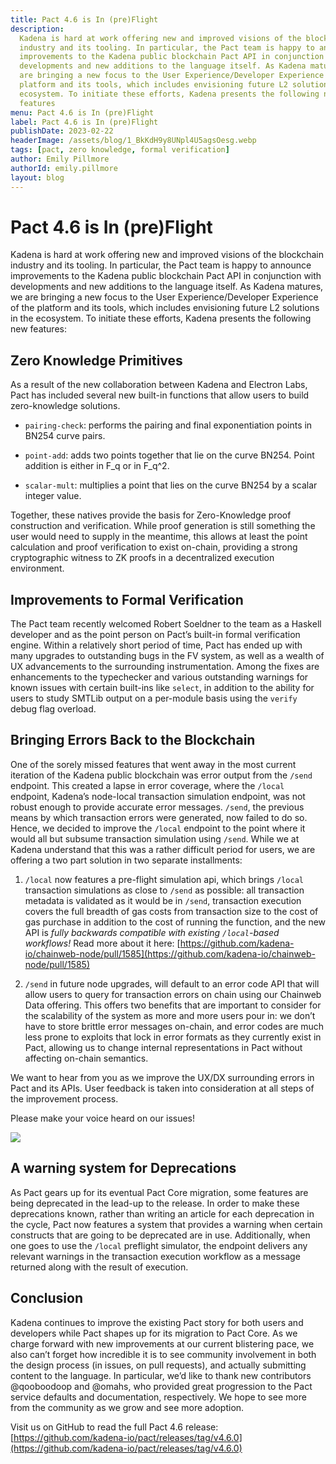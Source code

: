 ```yaml
---
title: Pact 4.6 is In (pre)Flight
description:
  Kadena is hard at work offering new and improved visions of the blockchain
  industry and its tooling. In particular, the Pact team is happy to announce
  improvements to the Kadena public blockchain Pact API in conjunction with
  developments and new additions to the language itself. As Kadena matures, we
  are bringing a new focus to the User Experience/Developer Experience of the
  platform and its tools, which includes envisioning future L2 solutions in the
  ecosystem. To initiate these efforts, Kadena presents the following new
  features
menu: Pact 4.6 is In (pre)Flight
label: Pact 4.6 is In (pre)Flight
publishDate: 2023-02-22
headerImage: /assets/blog/1_BkKdH9y8UNpl4U5agsOesg.webp
tags: [pact, zero knowledge, formal verification]
author: Emily Pillmore
authorId: emily.pillmore
layout: blog
---
```


# Pact 4.6 is In (pre)Flight

Kadena is hard at work offering new and improved visions of the blockchain
industry and its tooling. In particular, the Pact team is happy to announce
improvements to the Kadena public blockchain Pact API in conjunction with
developments and new additions to the language itself. As Kadena matures, we are
bringing a new focus to the User Experience/Developer Experience of the platform
and its tools, which includes envisioning future L2 solutions in the ecosystem.
To initiate these efforts, Kadena presents the following new features:

## Zero Knowledge Primitives

As a result of the new collaboration between Kadena and Electron Labs, Pact has
included several new built-in functions that allow users to build zero-knowledge
solutions.

- `pairing-check`: performs the pairing and final exponentiation points in BN254
  curve pairs.

- `point-add`: adds two points together that lie on the curve BN254. Point
  addition is either in F_q or in F_q^2.

- `scalar-mult`: multiplies a point that lies on the curve BN254 by a scalar
  integer value.

Together, these natives provide the basis for Zero-Knowledge proof construction
and verification. While proof generation is still something the user would need
to supply in the meantime, this allows at least the point calculation and proof
verification to exist on-chain, providing a strong cryptographic witness to ZK
proofs in a decentralized execution environment.

## Improvements to Formal Verification

The Pact team recently welcomed Robert Soeldner to the team as a Haskell
developer and as the point person on Pact’s built-in formal verification engine.
Within a relatively short period of time, Pact has ended up with many upgrades
to outstanding bugs in the FV system, as well as a wealth of UX advancements to
the surrounding instrumentation. Among the fixes are enhancements to the
typechecker and various outstanding warnings for known issues with certain
built-ins like `select`, in addition to the ability for users to study SMTLib
output on a per-module basis using the `verify` debug flag overload.

## Bringing Errors Back to the Blockchain

One of the sorely missed features that went away in the most current iteration
of the Kadena public blockchain was error output from the `/send` endpoint. This
created a lapse in error coverage, where the `/local` endpoint, Kadena’s
node-local transaction simulation endpoint, was not robust enough to provide
accurate error messages. `/send`, the previous means by which transaction errors
were generated, now failed to do so. Hence, we decided to improve the `/local`
endpoint to the point where it would all but subsume transaction simulation
using `/send`. While we at Kadena understand that this was a rather difficult
period for users, we are offering a two part solution in two separate
installments:

1.  `/local` now features a pre-flight simulation api, which brings `/local`
    transaction simulations as close to `/send` as possible: all transaction
    metadata is validated as it would be in `/send`, transaction execution
    covers the full breadth of gas costs from transaction size to the cost of
    gas purchase in addition to the cost of running the function, and the new
    API is _fully backwards compatible with existing `/local`-based workflows!_
    Read more about it here:
    [https://github.com/kadena-io/chainweb-node/pull/1585](https://github.com/kadena-io/chainweb-node/pull/1585)

2.  `/send` in future node upgrades, will default to an error code API that will
    allow users to query for transaction errors on chain using our Chainweb Data
    offering. This offers two benefits that are important to consider for the
    scalability of the system as more and more users pour in: we don’t have to
    store brittle error messages on-chain, and error codes are much less prone
    to exploits that lock in error formats as they currently exist in Pact,
    allowing us to change internal representations in Pact without affecting
    on-chain semantics.

We want to hear from you as we improve the UX/DX surrounding errors in Pact and
its APIs. User feedback is taken into consideration at all steps of the
improvement process.

Please make your voice heard on our issues!

![](/assets/blog/1_R5aPOgbndA0IadxYyN23ew.webp)

## A warning system for Deprecations

As Pact gears up for its eventual Pact Core migration, some features are being
deprecated in the lead-up to the release. In order to make these deprecations
known, rather than writing an article for each deprecation in the cycle, Pact
now features a system that provides a warning when certain constructs that are
going to be deprecated are in use. Additionally, when one goes to use the
`/local` preflight simulator, the endpoint delivers any relevant warnings in the
transaction execution workflow as a message returned along with the result of
execution.

## Conclusion

Kadena continues to improve the existing Pact story for both users and
developers while Pact shapes up for its migration to Pact Core. As we charge
forward with new improvements at our current blistering pace, we also can’t
forget how incredible it is to see community involvement in both the design
process (in issues, on pull requests), and actually submitting content to the
language. In particular, we’d like to thank new contributors @qooboodoop and
@omahs, who provided great progression to the Pact service defaults and
documentation, respectively. We hope to see more from the community as we grow
and see more adoption.

Visit us on GitHub to read the full Pact 4.6 release:
[https://github.com/kadena-io/pact/releases/tag/v4.6.0](https://github.com/kadena-io/pact/releases/tag/v4.6.0)
